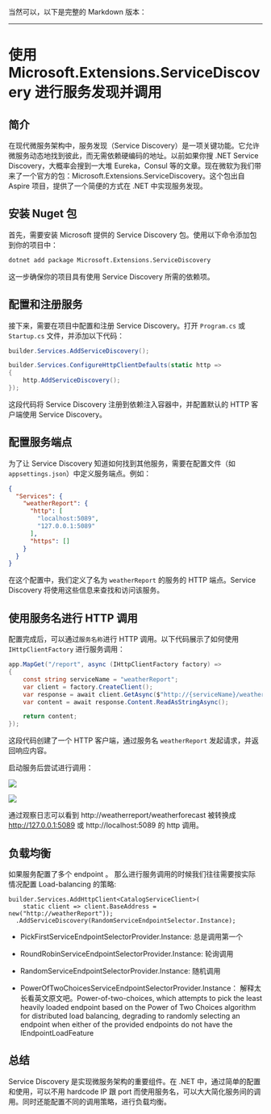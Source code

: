 当然可以，以下是完整的 Markdown 版本：

---

# 使用 Microsoft.Extensions.ServiceDiscovery 进行服务发现并调用

## 简介
在现代微服务架构中，服务发现（Service Discovery）是一项关键功能。它允许微服务动态地找到彼此，而无需依赖硬编码的地址。以前如果你搜 .NET Service Discovery，大概率会搜到一大堆 Eureka，Consul 等的文章。现在微软为我们带来了一个官方的包：Microsoft.Extensions.ServiceDiscovery。这个包出自 Aspire 项目，提供了一个简便的方式在 .NET 中实现服务发现。

## 安装 Nuget 包
首先，需要安装 Microsoft 提供的 Service Discovery 包。使用以下命令添加包到你的项目中：
```bash
dotnet add package Microsoft.Extensions.ServiceDiscovery
```
这一步确保你的项目具有使用 Service Discovery 所需的依赖项。

## 配置和注册服务
接下来，需要在项目中配置和注册 Service Discovery。打开 `Program.cs` 或 `Startup.cs` 文件，并添加以下代码：
```csharp
builder.Services.AddServiceDiscovery();

builder.Services.ConfigureHttpClientDefaults(static http =>
{
    http.AddServiceDiscovery();
});
```
这段代码将 Service Discovery 注册到依赖注入容器中，并配置默认的 HTTP 客户端使用 Service Discovery。

## 配置服务端点
为了让 Service Discovery 知道如何找到其他服务，需要在配置文件（如 `appsettings.json`）中定义服务端点。例如：
```json
{
  "Services": {
    "weatherReport": {
      "http": [
        "localhost:5089",
        "127.0.0.1:5089"
      ],
      "https": []
    }
  }
}
```
在这个配置中，我们定义了名为 `weatherReport` 的服务的 HTTP 端点。Service Discovery 将使用这些信息来查找和访问该服务。

## 使用服务名进行 HTTP 调用
配置完成后，可以通过`服务名称`进行 HTTP 调用。以下代码展示了如何使用 `IHttpClientFactory` 进行服务调用：
```csharp
app.MapGet("/report", async (IHttpClientFactory factory) =>
{
    const string serviceName = "weatherReport";
    var client = factory.CreateClient();
    var response = await client.GetAsync($"http://{serviceName}/weatherforecast");
    var content = await response.Content.ReadAsStringAsync();

    return content;
});
```
这段代码创建了一个 HTTP 客户端，通过服务名 `weatherReport` 发起请求，并返回响应内容。

启动服务后尝试进行调用：   

![](https://static.xbaby.xyz/%E5%BE%AE%E4%BF%A1%E6%88%AA%E5%9B%BE_20240611015909.png
)    

![](https://static.xbaby.xyz/%E5%BE%AE%E4%BF%A1%E6%88%AA%E5%9B%BE_20240611020622.png)

通过观察日志可以看到 http://weatherreport/weatherforecast 被转换成 http://127.0.0.1:5089 或 http://localhost:5089 的 http 调用。    

## 负载均衡
如果服务配置了多个 endpoint 。 那么进行服务调用的时候我们往往需要按实际情况配置 Load-balancing 的策略:
```
builder.Services.AddHttpClient<CatalogServiceClient>(
    static client => client.BaseAddress = new("http://weatherReport"));
  .AddServiceDiscovery(RandomServiceEndpointSelector.Instance);
```

- PickFirstServiceEndpointSelectorProvider.Instance: 总是调用第一个

- RoundRobinServiceEndpointSelectorProvider.Instance: 轮询调用

- RandomServiceEndpointSelectorProvider.Instance: 随机调用

- PowerOfTwoChoicesServiceEndpointSelectorProvider.Instance： 解释太长看英文原文吧。Power-of-two-choices, which attempts to pick the least heavily loaded endpoint based on the Power of Two Choices algorithm for distributed load balancing, degrading to randomly selecting an endpoint when either of the provided endpoints do not have the IEndpointLoadFeature  

## 总结
Service Discovery 是实现微服务架构的重要组件。在 .NET 中，通过简单的配置和使用，可以不用 hardcode IP 跟 port 而使用服务名，可以大大简化服务间的调用。同时还能配置不同的调用策略，进行负载均衡。